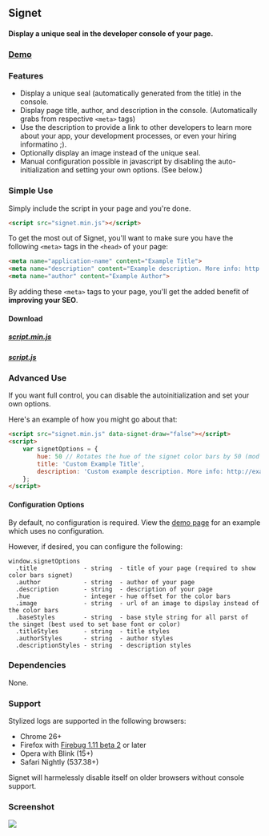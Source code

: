 ## Signet

#### Display a unique seal in the developer console of your page.

### [Demo](http://github.hubspot.com/signet)

### Features

- Display a unique seal (automatically generated from the title) in the console.
- Display page title, author, and description in the console. (Automatically grabs from respective `<meta>` tags)
- Use the description to provide a link to other developers to learn more about your app, your development processes, or even your hiring informatino ;).
- Optionally display an image instead of the unique seal.
- Manual configuration possible in javascript by disabling the auto-initialization and setting your own options. (See below.)

### Simple Use

Simply include the script in your page and you're done.

```html
<script src="signet.min.js"></script>
```

To get the most out of Signet, you'll want to make sure you have the following `<meta>` tags in the `<head>` of your page:

```html
<meta name="application-name" content="Example Title">
<meta name="description" content="Example description. More info: http://example.com">
<meta name="author" content="Example Author">
```

By adding these `<meta>` tags to your page, you'll get the added benefit of __improving your SEO__.

#### Download

##### [script.min.js](http://github.hubspot.com/signet/signet.min.js)
##### [script.js](http://github.hubspot.com/signet/signet.js)

### Advanced Use

If you want full control, you can disable the autoinitialization and set your own options.

Here's an example of how you might go about that:

```html
<script src="signet.min.js" data-signet-draw="false"></script>
<script>
    var signetOptions = {
        hue: 50 // Rotates the hue of the signet color bars by 50 (mod 256),
        title: 'Custom Example Title',
        description: 'Custom example description. More info: http://example.com'
    };
</script>
```

#### Configuration Options

By default, no configuration is required. View the [demo page](http://github.hubspot.com/signet) for an example which uses no configuration.

However, if desired, you can configure the following:

    window.signetOptions
      .title             - string  - title of your page (required to show color bars signet)
      .author            - string  - author of your page
      .description       - string  - description of your page
      .hue               - integer - hue offset for the color bars
      .image             - string  - url of an image to dipslay instead of the color bars
      .baseStyles        - string  - base style string for all parst of the singet (best used to set base font or color)
      .titleStyles       - string  - title styles
      .authorStyles      - string  - author styles
      .descriptionStyles - string  - description styles

### Dependencies

None.

### Support

Stylized logs are supported in the following browsers:

- Chrome 26+
- Firefox with [Firebug 1.11 beta 2](http://blog.getfirebug.com/2012/11/16/firebug-1-11-beta-2/) or later
- Opera with Blink (15+)
- Safari Nightly (537.38+)

Signet will harmelessly disable itself on older browsers without console support.

### Screenshot

![](http://github.hubspot.com/signet/images/preview.png?)
